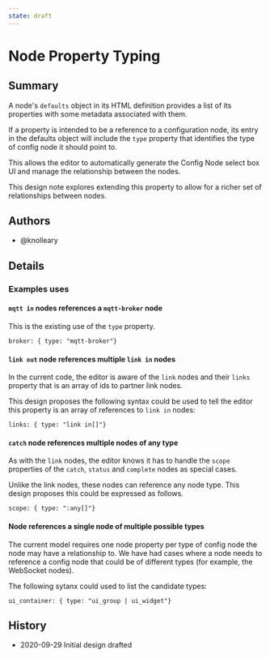 ```yaml
---
state: draft
---
```


# Node Property Typing

## Summary

A node's `defaults` object in its HTML definition provides a list of its properties
with some metadata associated with them.

If a property is intended to be a reference to a configuration node, its entry
in the defaults object will include the `type` property that identifies the type
of config node it should point to.

This allows the editor to automatically generate the Config Node select box UI
and manage the relationship between the nodes.

This design note explores extending this property to allow for a richer set of
relationships between nodes.

## Authors

 - @knolleary

## Details


### Examples uses

#### `mqtt in` nodes references a `mqtt-broker` node

This is the existing use of the `type` property.
```
broker: { type: "mqtt-broker"}
```

#### `link out` node references multiple `link in` nodes

In the current code, the editor is aware of the `link` nodes and their `links`
property that is an array of ids to partner link nodes.

This design proposes the following syntax could be used to tell the editor
this property is an array of references to `link in` nodes:

```
links: { type: "link in[]"}
```


#### `catch` node references multiple nodes of any type

As with the `link` nodes, the editor knows it has to handle the `scope` properties
of the `catch`, `status` and `complete` nodes as special cases.

Unlike the link nodes, these nodes can reference any node type. This design proposes
this could be expressed as follows.

```
scope: { type: ":any[]"}
```

#### Node references a single node of multiple possible types

The current model requires one node property per type of config node the node
may have a relationship to. We have had cases where a node needs to reference a
config node that could be of different types (for example, the WebSocket nodes).

The following sytanx could used to list the candidate types:

```
ui_container: { type: "ui_group | ui_widget"}
```








## History

- 2020-09-29 Initial design drafted
